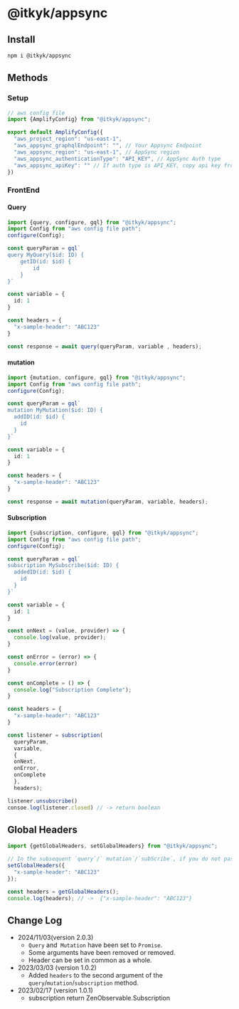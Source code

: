 # @itkyk/appsync

## Install
```bash
npm i @itkyk/appsync
```

## Methods
### Setup
```typescript
// aws config file
import {AmplifyConfig} from "@itkyk/appsync";

export default AmplifyConfig({
  "aws_project_region": "us-east-1",
  "aws_appsync_graphqlEndpoint": "", // Your Appsync Endpoint
  "aws_appsync_region": "us-east-1", // AppSync region
  "aws_appsync_authenticationType": "API_KEY", // AppSync Auth type
  "aws_appsync_apiKey": "" // If auth type is API_KEY, copy api key from aws console.
})
```

### FrontEnd
#### Query
```typescript
import {query, configure, gql} from "@itkyk/appsync";
import Config from "aws config file path";
configure(Config);

const queryParam = gql`
query MyQuery($id: ID) {
    getID(id: $id) {
        id
    }
}`

const variable = {
  id: 1
}

const headers = {
  "x-sample-header": "ABC123"
}

const response = await query(queryParam, variable , headers);
```

#### mutation
```typescript
import {mutation, configure, gql} from "@itkyk/appsync";
import Config from "aws config file path";
configure(Config);

const queryParam = gql`
mutation MyMutation($id: ID) {
  addID(id: $id) {
    id
  }
}`

const variable = {
  id: 1
}

const headers = {
  "x-sample-header": "ABC123"
}

const response = await mutation(queryParam, variable, headers);
```

#### Subscription
```typescript
import {subscription, configure, gql} from "@itkyk/appsync";
import Config from "aws config file path";
configure(Config);

const queryParam = gql`
subscription MySubscribe($id: ID) {
  addedID(id: $id) {
    id
  }
}`

const variable = {
  id: 1
}

const onNext = (value, provider) => {
  console.log(value, provider);
}

const onError = (error) => {
  console.error(error)
}

const onComplete = () => {
  console.log("Subscription Complete");
}

const headers = {
  "x-sample-header": "ABC123"
}

const listener = subscription(
  queryParam, 
  variable, 
  {
  onNext,
  onError,
  onComplete
  },
  headers);

listener.unsubscribe()
consoe.log(listener.closed) // -> return boolean
```

## Global Headers

```typescript
import {getGlobalHeaders, setGlobalHeaders} from "@itkyk/appsync";

// In the subsequent `query`/` mutation`/`subScribe`, if you do not pass Header, this header will be used.
setGlobalHeaders({
  "x-sample-header": "ABC123"
});

const headers = getGlobalHeaders();
console.log(headers); // ->  {"x-sample-header": "ABC123"}
```

## Change Log
- 2024/11/03(version 2.0.3)
  - `Query` and` Mutation` have been set to `Promise`.
  - Some arguments have been removed or removed.
  - Header can be set in common as a whole.
- 2023/03/03 (version 1.0.2)
  - Added `headers` to the second argument of the `query`/`mutation`/`subscription` method.
- 2023/02/17 (version 1.0.1)
  - subscription return ZenObservable.Subscription